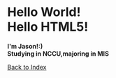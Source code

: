 
<body>
<H1>Hello World!
<br>Hello HTML5!</H1>
<B>I'm Jason!:)
<br>Studying in NCCU,majoring in MIS</B>
<p>
	<a href ="https://bugee1234.github.io/template/">Back to Index</a>
</p>
</body>
</html>
